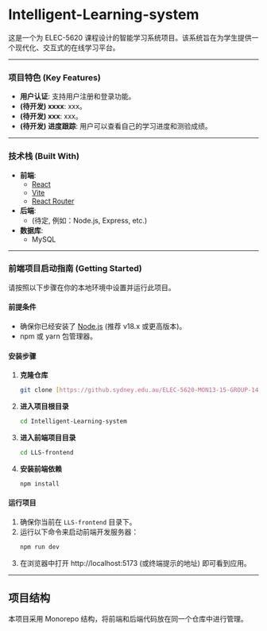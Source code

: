 # Intelligent-Learning-system

这是一个为 ELEC-5620 课程设计的智能学习系统项目。该系统旨在为学生提供一个现代化、交互式的在线学习平台。

---

### 项目特色 (Key Features)

* **用户认证**: 支持用户注册和登录功能。
* **(待开发) xxxx**: xxx。
* **(待开发) xxx**: xxx。
* **(待开发) 进度跟踪**: 用户可以查看自己的学习进度和测验成绩。

---

### 技术栈 (Built With)

* **前端**:
    * [React](https://reactjs.org/)
    * [Vite](https://vitejs.dev/)
    * [React Router](https://reactrouter.com/)
* **后端**:
    * (待定, 例如：Node.js, Express, etc.)
* **数据库**:
    * MySQL

---

### 前端项目启动指南 (Getting Started)

请按照以下步骤在你的本地环境中设置并运行此项目。

#### 前提条件

* 确保你已经安装了 [Node.js](https://nodejs.org/) (推荐 v18.x 或更高版本)。
* npm 或 yarn 包管理器。

#### 安装步骤

1.  **克隆仓库**
    ```sh
    git clone [https://github.sydney.edu.au/ELEC-5620-MON13-15-GROUP-14/Intelligent-Learning-system.git](https://github.sydney.edu.au/ELEC-5620-MON13-15-GROUP-14/Intelligent-Learning-system.git)
    ```
2.  **进入项目根目录**
    ```sh
    cd Intelligent-Learning-system
    ```
3.  **进入前端项目目录**
    ```sh
    cd LLS-frontend
    ```
4.  **安装前端依赖**
    ```sh
    npm install
    ```

#### 运行项目

1.  确保你当前在 `LLS-frontend` 目录下。
2.  运行以下命令来启动前端开发服务器：
    ```sh
    npm run dev
    ```
3.  在浏览器中打开 http://localhost:5173 (或终端提示的地址) 即可看到应用。

---

## 项目结构

本项目采用 Monorepo 结构，将前端和后端代码放在同一个仓库中进行管理。
